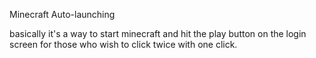 Minecraft Auto-launching

basically it's a way to start minecraft and hit the play button on the login screen for those who 
wish to click twice with one click.